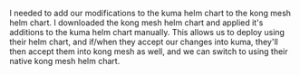 I needed to add our modifications to the kuma helm chart to the kong mesh helm
chart. I downloaded the kong mesh helm chart and applied it's additions to the
kuma helm chart manually. This allows us to deploy using their helm chart, and
if/when they accept our changes into kuma, they'll then accept them into kong
mesh as well, and we can switch to using their native kong mesh helm chart.
